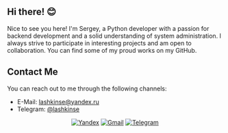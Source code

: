 ## Hi there! 😊
Nice to see you here! I'm Sergey, a Python developer with a passion for backend development and a solid understanding of system administration. I always strive to participate in interesting projects and am open to collaboration. You can find some of my proud works on my GitHub.

## Contact Me
You can reach out to me through the following channels:

- E-Mail: lashkinse@yandex.ru
- Telegram: [@lashkinse](https://t.me/lashkinse)

<div align="center">

[![Yandex][yandex-shield]][yandex-url]
[![Gmail][gmail-shield]][gmail-url]
[![Telegram][telegram-shield]][telegram-url]

</div>


<!-- Links -->

[telegram-shield]: https://img.shields.io/badge/-Telegram-0A66C2.svg?style=for-the-badge&logo=telegram
[telegram-url]: https://t.me/lashkinse

[gmail-shield]: https://img.shields.io/badge/-Gmail-%23333?style=for-the-badge&logo=gmail&logoColor=white
[gmail-url]: mailto:sergey.2bite@gmail.com

[yandex-shield]: https://img.shields.io/badge/-Yandex%20Mail-FC3F1D.svg?style=for-the-badge
[yandex-url]: mailto:lashkinse@yandex.ru

